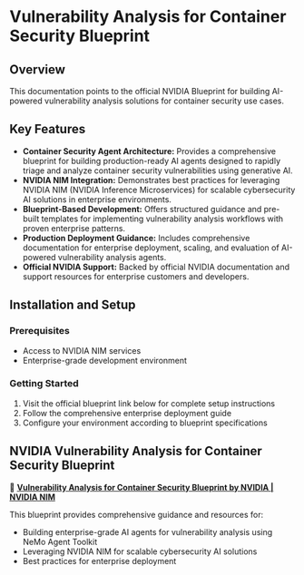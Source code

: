 <!--
SPDX-FileCopyrightText: Copyright (c) 2025, NVIDIA CORPORATION & AFFILIATES. All rights reserved.
SPDX-License-Identifier: Apache-2.0

Licensed under the Apache License, Version 2.0 (the "License");
you may not use this file except in compliance with the License.
You may obtain a copy of the License at

http://www.apache.org/licenses/LICENSE-2.0

Unless required by applicable law or agreed to in writing, software
distributed under the License is distributed on an "AS IS" BASIS,
WITHOUT WARRANTIES OR CONDITIONS OF ANY KIND, either express or implied.
See the License for the specific language governing permissions and
limitations under the License.
-->

# Vulnerability Analysis for Container Security Blueprint

## Overview

This documentation points to the official NVIDIA Blueprint for building AI-powered vulnerability analysis solutions for container security use cases.

## Key Features

- **Container Security Agent Architecture:** Provides a comprehensive blueprint for building production-ready AI agents designed to rapidly triage and analyze container security vulnerabilities using generative AI.
- **NVIDIA NIM Integration:** Demonstrates best practices for leveraging NVIDIA NIM (NVIDIA Inference Microservices) for scalable cybersecurity AI solutions in enterprise environments.
- **Blueprint-Based Development:** Offers structured guidance and pre-built templates for implementing vulnerability analysis workflows with proven enterprise patterns.
- **Production Deployment Guidance:** Includes comprehensive documentation for enterprise deployment, scaling, and evaluation of AI-powered vulnerability analysis agents.
- **Official NVIDIA Support:** Backed by official NVIDIA documentation and support resources for enterprise customers and developers.

## Installation and Setup

### Prerequisites

- Access to NVIDIA NIM services
- Enterprise-grade development environment

### Getting Started

1. Visit the official blueprint link below for complete setup instructions
2. Follow the comprehensive enterprise deployment guide
3. Configure your environment according to blueprint specifications

## NVIDIA Vulnerability Analysis for Container Security Blueprint

🔗 **[Vulnerability Analysis for Container Security Blueprint by NVIDIA | NVIDIA NIM](https://build.nvidia.com/nvidia/vulnerability-analysis-for-container-security/blueprintcard)**

This blueprint provides comprehensive guidance and resources for:

- Building enterprise-grade AI agents for vulnerability analysis using NeMo Agent Toolkit
- Leveraging NVIDIA NIM for scalable cybersecurity AI solutions
- Best practices for enterprise deployment
